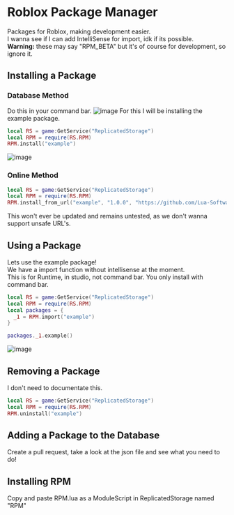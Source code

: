 # Roblox Package Manager
Packages for Roblox, making development easier.<br>
I wanna see if I can add IntelliSense for import, idk if its possible.<br>
<b>Warning:</b> these may say "RPM_BETA" but it's of course for development, so ignore it.
## Installing a Package
### Database Method
Do this in your command bar.
![image](https://github.com/user-attachments/assets/ad06f7cd-087b-4fb7-ab42-216af88f9322)
For this I will be installing the example package.
```lua
local RS = game:GetService("ReplicatedStorage")
local RPM = require(RS.RPM)
RPM.install("example")
```
![image](https://github.com/user-attachments/assets/a4ca8bf3-911f-4562-beb6-57a58147c544)
### Online Method
```lua
local RS = game:GetService("ReplicatedStorage")
local RPM = require(RS.RPM)
RPM.install_from_url("example", "1.0.0", "https://github.com/Lua-Software/Roblox-Package-Manager/raw/main/RPM-Official-Packages/Example.lua")
```
This won't ever be updated and remains untested, as we don't wanna support unsafe URL's.
## Using a Package
Lets use the example package!<br>
We have a import function without intellisense at the moment.<br>
This is for Runtime, in studio, not command bar. You only install with command bar.
```lua
local RS = game:GetService("ReplicatedStorage")
local RPM = require(RS.RPM)
local packages = {
  _1 = RPM.import("example")
}

packages._1.example()
```
![image](https://github.com/user-attachments/assets/a3ba5aa8-155a-416f-b7e8-7603172b0766)
## Removing a Package
I don't need to documentate this.
```lua
local RS = game:GetService("ReplicatedStorage")
local RPM = require(RS.RPM)
RPM.uninstall("example")
```
## Adding a Package to the Database
Create a pull request, take a look at the json file and see what you need to do!
## Installing RPM
Copy and paste RPM.lua as a ModuleScript in ReplicatedStorage named "RPM"
